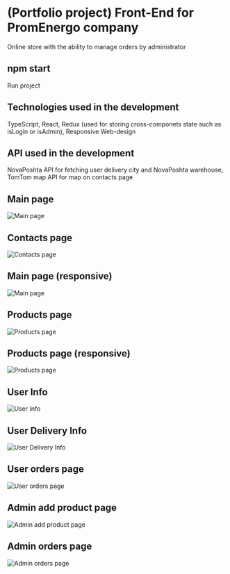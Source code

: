 # (Portfolio project) Front-End for PromEnergo company

Online store with the ability to manage orders by administrator

## npm start

Run project

## Technologies used in the development

TypeScript, 
React, 
Redux (used for storing cross-componets state such as isLogin or isAdmin), 
Responsive Web-design

## API used in the development

NovaPoshta API for fetching user delivery city and NovaPoshta warehouse,
TomTom map API for map on contacts page

## Main page

![Main page](https://user-images.githubusercontent.com/72016991/215356243-88dc4c60-baf6-46ef-a6a0-943c0d3c5ba3.png)

## Contacts page

![Contacts page](https://user-images.githubusercontent.com/72016991/215356239-ac630cba-a504-47d2-b17e-f4b48e779edd.png)

## Main page (responsive)

![Main page](https://user-images.githubusercontent.com/72016991/215356247-1bf633d5-ee37-4925-b197-dfc569f4b580.png)

## Products page

![Products page](https://user-images.githubusercontent.com/72016991/215356246-c27a20ce-b64b-441c-bb6a-dc90b566c0e8.png)

## Products page (responsive)

![Products page](https://user-images.githubusercontent.com/72016991/215356248-38128b46-7bc2-41cc-a189-f4ed2012817e.png)

## User Info

![User Info](https://user-images.githubusercontent.com/72016991/215356251-ac96c046-1048-4d98-b031-7efddb4a14bf.png)

## User Delivery Info 

![User Delivery Info ](https://user-images.githubusercontent.com/72016991/215356241-a2ddc73b-872d-4643-ad52-22005099f729.png)

## User orders page

![User orders page](https://user-images.githubusercontent.com/72016991/215356567-40e6396d-afed-4f21-a32f-df08f64c3142.png)

## Admin add product page 

![Admin add product page ](https://user-images.githubusercontent.com/72016991/215356234-8c4d8d34-0b9d-4024-b4be-9445e84521ba.png)

## Admin orders page 

![Admin orders page](https://user-images.githubusercontent.com/72016991/215356237-a45f6760-4417-4cbe-80e4-650199ee5c2c.png)

